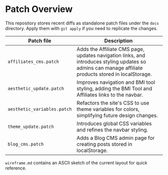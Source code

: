 # Patch Overview

This repository stores recent diffs as standalone patch files under the `docs` directory. Apply them with `git apply` if you need to replicate the changes.

| Patch file | Description |
|------------|-------------|
| `affiliates_cms.patch` | Adds the Affiliate CMS page, updates navigation links, and introduces styling updates so admins can manage affiliate products stored in localStorage. |
| `aesthetic_update.patch` | Improves navigation and BMI tool styling, adding the BMI Tool and Affiliates links to the navbar. |
| `aesthetic_variables.patch` | Refactors the site's CSS to use theme variables for colors, simplifying future design changes. |
| `theme_update.patch` | Introduces global CSS variables and refines the navbar styling. |
| `blog_cms.patch` | Adds a Blog CMS admin page for creating posts stored in localStorage. |

`wireframe.md` contains an ASCII sketch of the current layout for quick reference.
